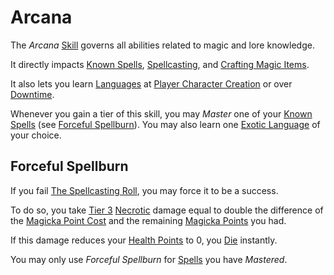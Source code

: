 # Arcana

The *Arcana* [Skill](Skills.md) governs all abilities related to magic and lore knowledge.

It directly impacts [Known Spells](../../Magic/Spellcasting/Spell%20Learning/Known%20Spells.md), [Spellcasting](../../Magic/Spellcasting/Spellcasting.md), and [Crafting Magic Items](../../Magic/Crafting/Crafting%20Magic%20Items.md).

It also lets you learn [Languages](../Ancenstries/The%20People%20of%20Mithrinia/Languages/Languages.md) at [Player Character Creation](../../Character%20Creation/Player%20Character%20Creation.md) or over [Downtime](../../Game%20Procedures/Exploration/Downtime.md).

Whenever you gain a tier of this skill, you may *Master* one of your [Known Spells](../../Magic/Spellcasting/Spell%20Learning/Known%20Spells.md) (see [Forceful Spellburn](Arcana.md#Forceful%20Spellburn)). You may also learn one [Exotic Language](../Ancenstries/The%20People%20of%20Mithrinia/Languages/Languages.md#Exotic%20Languages) of your choice.

## Forceful Spellburn

If you fail [The Spellcasting Roll](../../Magic/Spellcasting/Spellcasting.md#The%20Spellcasting%20Roll), you may force it to be a success.

To do so, you take [Tier 3](../../Game%20Procedures/Combat/Damage/Damage%20Tiers/Tier%203.md) [Necrotic](../../Game%20Procedures/Combat/Damage/Damage%20Types/Necrotic.md) damage equal to double the difference of the [Magicka Point Cost](../../Magic/Spellcasting/Mythril.md#Magicka%20Point%20Cost) and the remaining [Magicka Points](../Point%20Pools/Magicka%20Points.md) you had.

If this damage reduces your [Health Points](../Point%20Pools/Health%20Points.md) to 0, you [Die](../../Game%20Procedures/Conditions/Dying.md#Dead) instantly.

You may only use *Forceful Spellburn* for [Spells](../../Magic/Spells.md) you have *Mastered*.
